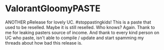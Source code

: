# ValorantGloomyPASTE
ANOTHER pRelease for lovely UC. #stoppastingkids! This is a paste that used to be reselled. Maybe it is still reselled. Who knows? Again. Thank to me for leaking pasters source of income. And thank to every kind person on UC who paste, isn't able to compile / update and start spamming my threads about how bad this release is.
